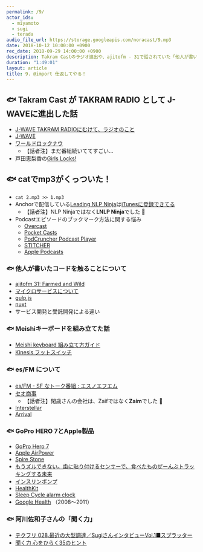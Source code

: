 ```yaml
---
permalink: /9/
actor_ids:
  - miyamoto
  - sugi
  - terada
audio_file_url: https://storage.googleapis.com/noracast/9.mp3
date: 2018-10-12 10:00:00 +0900
rec_date: 2018-09-29 14:00:00 +0900
description: Takram Castのラジオ進出や、ajitofm - 31で話されていた「他人が書いたコードを触ること」について、サービス開発と受託開発による違いと自らの成長、キーボード自作、ポッドキャスト「es/FM」、GoPro Hero 7、Appleのヘルスケアに期待、阿川佐和子さんの「聞く力」などについて話しました。
duration: "1:49:01"
layout: article
title: 9. @import 仕返してやる！
---
```


## 🐟 Takram Cast が TAKRAM RADIO として J-WAVEに進出した話
- [J-WAVE TAKRAM RADIOにむけて、ラジオのこと](https://cast.takram.com/podcast/j-wave-takram-radio)
- [J-WAVE](https://www.j-wave.co.jp/)
- [ワールドロックナウ](http://www4.nhk.or.jp/wrn/)
  - 【話者注】まだ番組続いててすごい…
- 戸田恵梨香の[Girls Locks!](https://www.tfm.co.jp/lock/girls/onair/070423/)

## 🐟 catでmp3がくっついた！
- `cat 2.mp3 >> 1.mp3`
- Anchorで配信している[Leading NLP Ninja](https://anchor.fm/lnlp-ninja)は[iTunesに登録できてる](https://itunes.apple.com/us/podcast/leading-nlp-ninja/id1430833772?mt=2)
  - 【話者注】NLP Ninjaではなく**LNLP Ninja**でした 🙇
- Podcastエピソードのブックマーク方法に関する悩み
  - [Overcast](https://overcast.fm)
  - [Pocket Casts](https://www.pocketcasts.com)
  - [‎PodCruncher Podcast Player](https://itunes.apple.com/jp/app/podcruncher-podcast-player/id421894356?l=en&mt=8)
  - [STITCHER](https://www.stitcher.com/)
  - [Apple Podcasts](https://itunes.apple.com/us/app/podcasts/id525463029?mt=8)

### 🐟 他人が書いたコードを触ることについて
- [ajitofm 31: Farmed and Wild](https://ajito.fm/31/)
- [マイクロサービスについて](https://www.redhat.com/ja/understanding-microservices)
- [gulp.js](https://gulpjs.com/)
- [nuxt](https://nuxtjs.org/)
- サービス開発と受託開発による違い

### 🐟 Meishiキーボードを組み立てた話
- [Meishi keyboard 組み立て方ガイド](http://biacco42.hatenablog.com/entry/2018/01/21/204749)
- [Kinesis フットスイッチ](https://www.edikun.co.jp/kinesis_footswitch/index.htm)

### 🐟 es/FM について
- [es/FM - SF なトーク番組 : エスノエフエム](https://podtail.com/en/podcast/es-fm-sf-%E3%81%AA%E3%83%88%E3%83%BC%E3%82%AF%E7%95%AA%E7%B5%84-%E3%82%A8%E3%82%B9%E3%83%8E%E3%82%A8%E3%83%95%E3%82%A8%E3%83%A0/)
- [セオ商事](http://theocorp.jp/)
  - 【話者注】閑歳さんの会社は、Zaifではなく**Zaim**でした 🙇
- [Interstellar](https://www.imdb.com/title/tt0816692/)
- [Arrival](https://www.imdb.com/title/tt2543164/)

### 🐟 GoPro HERO 7とApple製品
- [GoPro Hero 7](https://shop.gopro.com/APAC/cameras/hero7-black/CHDHX-701-master.html)
- [Apple AirPower](https://www.macworld.co.uk/news/apple/airpower-release-3664127/)
- [Spire Stone](https://spire.io/pages/stone)
- [もうズルできない。歯に貼り付けるセンサーで、食べたものぜーんぶトラッキングする未来](https://www.gizmodo.jp/2018/04/put-that-sensor-on-my-tooth.html)
- [インスリンポンプ](https://www.google.co.jp/search?q=%E3%82%A4%E3%83%B3%E3%82%B9%E3%83%AA%E3%83%B3%E3%83%9D%E3%83%B3%E3%83%97&num=50&source=lnms&tbm=isch&sa=X&ved=0ahUKEwjhu7KL4f7dAhXFx7wKHUPID0UQ_AUIDigB&biw=1280&bih=667)
- [HealthKit](https://developer.apple.com/healthkit/)
- [Sleep Cycle alarm clock](https://www.sleepcycle.com/)
- [Google Health](https://en.wikipedia.org/wiki/Google_Health) （2008〜2011）

### 🐟 阿川佐和子さんの「聞く力」
- [テクフリ 028.最近の大型調達／SugiさんインタビューVol.1■スプラッター](https://free-engineer.xrea.jp/1797)
- [聞く力 心をひらく35のヒント](https://www.amazon.co.jp/dp/B0099O0ERW/)
